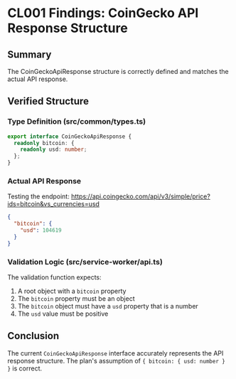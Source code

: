 # CL001 Findings: CoinGecko API Response Structure

## Summary
The CoinGeckoApiResponse structure is correctly defined and matches the actual API response.

## Verified Structure

### Type Definition (src/common/types.ts)
```typescript
export interface CoinGeckoApiResponse {
  readonly bitcoin: {
    readonly usd: number;
  };
}
```

### Actual API Response
Testing the endpoint: https://api.coingecko.com/api/v3/simple/price?ids=bitcoin&vs_currencies=usd

```json
{
  "bitcoin": {
    "usd": 104619
  }
}
```

### Validation Logic (src/service-worker/api.ts)
The validation function expects:
1. A root object with a `bitcoin` property
2. The `bitcoin` property must be an object
3. The `bitcoin` object must have a `usd` property that is a number
4. The `usd` value must be positive

## Conclusion
The current `CoinGeckoApiResponse` interface accurately represents the API response structure. The plan's assumption of `{ bitcoin: { usd: number } }` is correct.